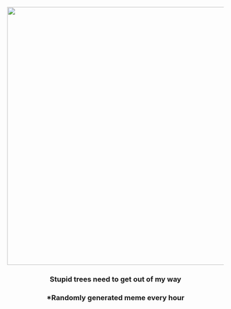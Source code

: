 <p align="center">
        <img src="https://i.redd.it/qjsrlzjmcs791.gif" width="600" height="600">
        </p>
        <h3 align="center">Stupid trees need to get out of my way</h3>
        <h3 align="center">*Randomly generated meme every hour</h3>
    